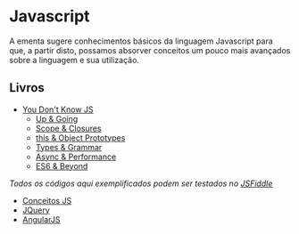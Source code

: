 # Javascript

A ementa sugere conhecimentos básicos da linguagem Javascript para que, a partir disto, possamos absorver conceitos um pouco mais avançados sobre a linguagem e sua utilização.

## Livros 

* [You Don't Know JS](https://github.com/getify/You-Dont-Know-JS)
  * [Up & Going](https://github.com/getify/You-Dont-Know-JS/blob/master/up%20&%20going/README.md#you-dont-know-js-up--going)
  * [Scope & Closures](https://github.com/getify/You-Dont-Know-JS/blob/master/scope%20&%20closures/README.md#you-dont-know-js-scope--closures)
  * [this & Object Prototypes](https://github.com/getify/You-Dont-Know-JS/blob/master/this%20&%20object%20prototypes/README.md#you-dont-know-js-this--object-prototypes)
  * [Types & Grammar](https://github.com/getify/You-Dont-Know-JS/blob/master/types%20&%20grammar/README.md#you-dont-know-js-types--grammar)
  * [Async & Performance](https://github.com/getify/You-Dont-Know-JS/blob/master/async%20&%20performance/README.md#you-dont-know-js-async--performance)
  * [ES6 & Beyond](https://github.com/getify/You-Dont-Know-JS/blob/master/es6%20&%20beyond/README.md#you-dont-know-js-es6--beyond)
  
_Todos os códigos aqui exemplificados podem ser testados no [JSFiddle](https://jsfiddle.net/)_

* [Conceitos JS](https://github.com/pnametala/estudoJS/tree/master/conceitos#escopo-de-vari%C3%A1veis)
* [JQuery](https://github.com/pnametala/estudoJS/tree/master/jquery)
* [AngularJS](https://github.com/pnametala/estudoJS/tree/master/angularJS)
